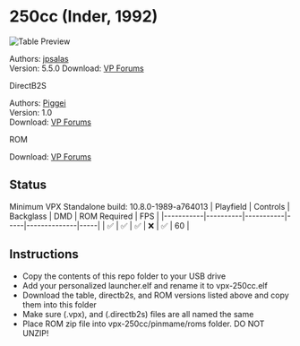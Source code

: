 # 250cc (Inder, 1992)

![Table Preview](../../images/vpx-250cc)

Authors: [jpsalas](https://www.vpforums.org/index.php?s=543a5ca562cc33a89debe8ace8834f1e&showuser=277)  
Version: 5.5.0
Download: [VP Forums](https://www.vpforums.org/index.php?app=downloads&showfile=14252)

DirectB2S

Authors: [Piggei](https://www.vpforums.org/index.php?app=downloads&showfile=7697)  
Version: 1.0  
Download: [VP Forums](https://www.vpforums.org/index.php?app=downloads&showfile=7697)

ROM

Download: [VP Forums](https://www.vpforums.org/index.php?app=downloads&showfile=431)

## Status 

Minimum VPX Standalone build: 10.8.0-1989-a764013
| Playfield | Controls | Backglass | DMD | ROM Required | FPS | 
|-----------|----------|-----------|-----|--------------|-----|
| :white_check_mark: | :white_check_mark: | :white_check_mark: | :x: | :white_check_mark: | 60 |

## Instructions

- Copy the contents of this repo folder to your USB drive
- Add your personalized launcher.elf and rename it to vpx-250cc.elf
- Download the table, directb2s, and ROM versions listed above and copy them into this folder
- Make sure (.vpx), and (.directb2s) files are all named the same
- Place ROM zip file into vpx-250cc/pinmame/roms folder. DO NOT UNZIP!
